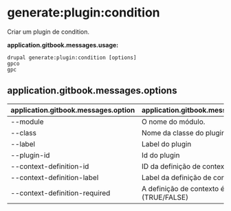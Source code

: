 # generate:plugin:condition
Criar um plugin de condition.

**application.gitbook.messages.usage:**
```
drupal generate:plugin:condition [options]
gpco
gpc
```

## application.gitbook.messages.options
application.gitbook.messages.option | application.gitbook.messages.details
-------|-------------
--module | O nome do módulo.
--class | Nome da classe do plugin
--label | Label do plugin
--plugin-id | Id do plugin
--context-definition-id | ID da definição de contexto
--context-definition-label | Label da definição de contexto
--context-definition-required | A definição de contexto é obrigatória (TRUE/FALSE)

